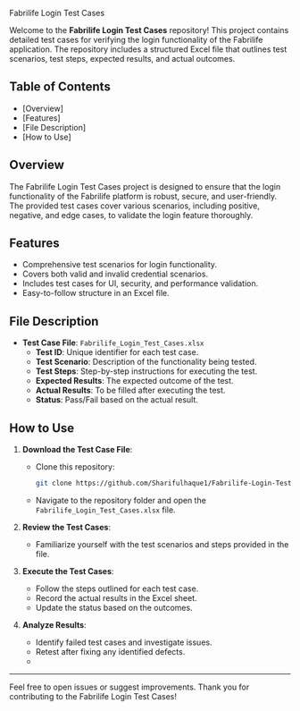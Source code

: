 
Fabrilife Login Test Cases

Welcome to the **Fabrilife Login Test Cases** repository! This project contains detailed test cases for verifying the login functionality of the Fabrilife application. The repository includes a structured Excel file that outlines test scenarios, test steps, expected results, and actual outcomes.

## Table of Contents

- [Overview]
- [Features]
- [File Description]
- [How to Use]

## Overview

The Fabrilife Login Test Cases project is designed to ensure that the login functionality of the Fabrilife platform is robust, secure, and user-friendly. The provided test cases cover various scenarios, including positive, negative, and edge cases, to validate the login feature thoroughly.

## Features

- Comprehensive test scenarios for login functionality.
- Covers both valid and invalid credential scenarios.
- Includes test cases for UI, security, and performance validation.
- Easy-to-follow structure in an Excel file.

## File Description

- **Test Case File**: `Fabrilife_Login_Test_Cases.xlsx`
  - **Test ID**: Unique identifier for each test case.
  - **Test Scenario**: Description of the functionality being tested.
  - **Test Steps**: Step-by-step instructions for executing the test.
  - **Expected Results**: The expected outcome of the test.
  - **Actual Results**: To be filled after executing the test.
  - **Status**: Pass/Fail based on the actual result.

## How to Use

1. **Download the Test Case File**:
   - Clone this repository:
     ```bash
     git clone https://github.com/Sharifulhaque1/Fabrilife-Login-Test-Cases.git
     ```
   - Navigate to the repository folder and open the `Fabrilife_Login_Test_Cases.xlsx` file.

2. **Review the Test Cases**:
   - Familiarize yourself with the test scenarios and steps provided in the file.

3. **Execute the Test Cases**:
   - Follow the steps outlined for each test case.
   - Record the actual results in the Excel sheet.
   - Update the status based on the outcomes.

4. **Analyze Results**:
   - Identify failed test cases and investigate issues.
   - Retest after fixing any identified defects.
   - 
---

Feel free to open issues or suggest improvements. Thank you for contributing to the Fabrilife Login Test Cases!
